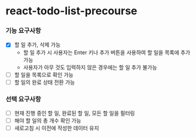 # react-todo-list-precourse
### 기능 요구사항
- [X] 할 일 추가, 삭제 가능
  - 할 일 추가 시 사용자는 Enter 키나 추가 버튼을 사용하여 할 일을 목록에 추가 가능
  - 사용자가 아무 것도 입력하지 않은 경우에는 할 일 추가 불가능
- [ ] 할 일을 목록으로 확인 가능
- [ ] 할 일의 완료 상태 전환 가능
### 선택 요구사항
- [ ] 현재 진행 중인 할 일, 완료된 할 일, 모든 할 일을 필터링
- [ ] 해야 할 일의 총 개수 확인 가능
- [ ] 새로고침 시 이전에 작성한 데이터 유지